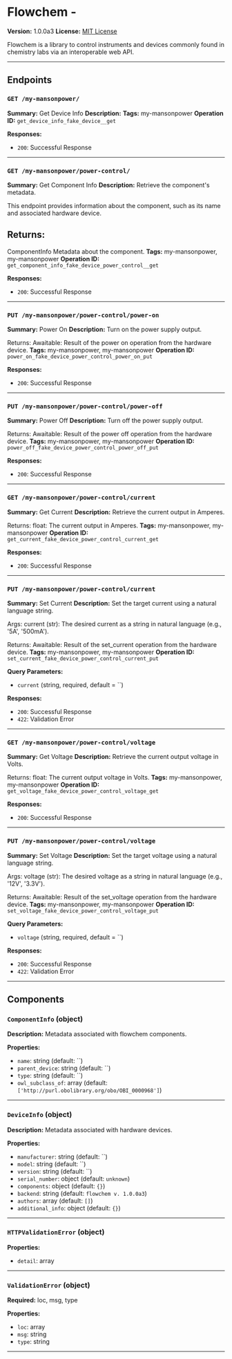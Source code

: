 # Flowchem - 

**Version:** 1.0.0a3
**License:** [MIT License](https://opensource.org/licenses/MIT)

Flowchem is a library to control instruments and devices commonly found in chemistry labs via an interoperable web API.

---

## Endpoints

### `GET /my-mansonpower/`

**Summary:** Get Device Info
**Description:** 
**Tags:** my-mansonpower
**Operation ID:** `get_device_info_fake_device__get`

**Responses:**
- `200`: Successful Response

---

### `GET /my-mansonpower/power-control/`

**Summary:** Get Component Info
**Description:** Retrieve the component's metadata.

This endpoint provides information about the component, such as its name and associated hardware device.

Returns:
--------
ComponentInfo
    Metadata about the component.
**Tags:** my-mansonpower, my-mansonpower
**Operation ID:** `get_component_info_fake_device_power_control__get`

**Responses:**
- `200`: Successful Response

---

### `PUT /my-mansonpower/power-control/power-on`

**Summary:** Power On
**Description:** Turn on the power supply output.

Returns:
    Awaitable: Result of the power on operation from the hardware device.
**Tags:** my-mansonpower, my-mansonpower
**Operation ID:** `power_on_fake_device_power_control_power_on_put`

**Responses:**
- `200`: Successful Response

---

### `PUT /my-mansonpower/power-control/power-off`

**Summary:** Power Off
**Description:** Turn off the power supply output.

Returns:
    Awaitable: Result of the power off operation from the hardware device.
**Tags:** my-mansonpower, my-mansonpower
**Operation ID:** `power_off_fake_device_power_control_power_off_put`

**Responses:**
- `200`: Successful Response

---

### `GET /my-mansonpower/power-control/current`

**Summary:** Get Current
**Description:** Retrieve the current output in Amperes.

Returns:
    float: The current output in Amperes.
**Tags:** my-mansonpower, my-mansonpower
**Operation ID:** `get_current_fake_device_power_control_current_get`

**Responses:**
- `200`: Successful Response

---

### `PUT /my-mansonpower/power-control/current`

**Summary:** Set Current
**Description:** Set the target current using a natural language string.

Args:
    current (str): The desired current as a string in natural language (e.g., '5A', '500mA').

Returns:
    Awaitable: Result of the set_current operation from the hardware device.
**Tags:** my-mansonpower, my-mansonpower
**Operation ID:** `set_current_fake_device_power_control_current_put`

**Query Parameters:**
- `current` (string, required, default = ``)

**Responses:**
- `200`: Successful Response
- `422`: Validation Error

---

### `GET /my-mansonpower/power-control/voltage`

**Summary:** Get Voltage
**Description:** Retrieve the current output voltage in Volts.

Returns:
    float: The current output voltage in Volts.
**Tags:** my-mansonpower, my-mansonpower
**Operation ID:** `get_voltage_fake_device_power_control_voltage_get`

**Responses:**
- `200`: Successful Response

---

### `PUT /my-mansonpower/power-control/voltage`

**Summary:** Set Voltage
**Description:** Set the target voltage using a natural language string.

Args:
    voltage (str): The desired voltage as a string in natural language (e.g., '12V', '3.3V').

Returns:
    Awaitable: Result of the set_voltage operation from the hardware device.
**Tags:** my-mansonpower, my-mansonpower
**Operation ID:** `set_voltage_fake_device_power_control_voltage_put`

**Query Parameters:**
- `voltage` (string, required, default = ``)

**Responses:**
- `200`: Successful Response
- `422`: Validation Error

---

## Components

### `ComponentInfo` (object)

**Description:** Metadata associated with flowchem components.

**Properties:**
- `name`: string (default: ``)
- `parent_device`: string (default: ``)
- `type`: string (default: ``)
- `owl_subclass_of`: array (default: `['http://purl.obolibrary.org/obo/OBI_0000968']`)

---

### `DeviceInfo` (object)

**Description:** Metadata associated with hardware devices.

**Properties:**
- `manufacturer`: string (default: ``)
- `model`: string (default: ``)
- `version`: string (default: ``)
- `serial_number`: object (default: `unknown`)
- `components`: object (default: `{}`)
- `backend`: string (default: `flowchem v. 1.0.0a3`)
- `authors`: array (default: `[]`)
- `additional_info`: object (default: `{}`)

---

### `HTTPValidationError` (object)


**Properties:**
- `detail`: array

---

### `ValidationError` (object)

**Required:** loc, msg, type

**Properties:**
- `loc`: array
- `msg`: string
- `type`: string

---
